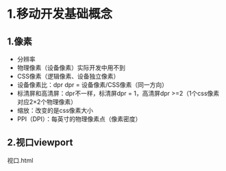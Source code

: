# 1.移动开发基础概念

## 1.像素

- 分辨率
- 物理像素（设备像素）实际开发中用不到
- CSS像素（逻辑像素、设备独立像素）
- 设备像素比：dpr   dpr = 设备像素/CSS像素（同一方向）
- 标清屏和高清屏：dpr不一样，标清屏dpr = 1，高清屏dpr >=2（1个css像素对应2×2个物理像素）
- 缩放：改变的是css像素大小
- PPI（DPI）：每英寸的物理像素点（像素密度）

## 2.视口viewport

视口.html